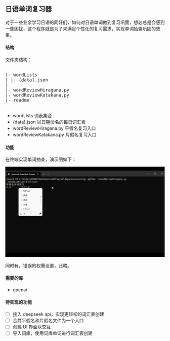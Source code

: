 ## 日语单词复习器

对于一些业余学习日语的同好们，如何对日语单词做到复习巩固，想必总是会感到一些困扰，这个程序就是为了来满足个性化的复习需求，实现单词抽查巩固的效果。

#### 结构

文件夹结构：

<pre>

|- wordLists
| |- {data}.json
|
|- wordReviewHiragana.py
|- wordReviewKatakana.py
|- readme

</pre>

- wordLists
  词表集合
- {data}.json
  以日期命名的每日词汇表
- wordReviewHiragana.py
  平假名复习入口
- wordReviewKatakana.py
  片假名复习入口

#### 功能

在终端实现单词抽查，演示图如下：

<!-- ![演示视频](./asset/video/readmeDemo.gif) -->

<img src="./asset/video/readmeDemo.gif" alt="演示动画" width="600"/>

同时有，错误的权重设置，此略。

#### 需要的库

- openai

#### 待实现的功能

- [ ] 接入 deepseek api，实现更轻松的词汇表创建
- [ ] 合并平假名和片假名文件为一个入口
- [ ] 创建 UI 界面以交互
- [ ] 导入词库，使用词库单词进行词汇表创建
